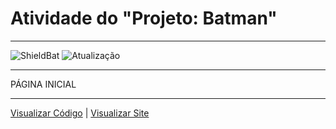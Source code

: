<h1> Atividade do  "Projeto: Batman" </h1>

 <hr>

![ShieldBat](https://img.shields.io/badge/BatmanLorem-000000?style=for-the-badge&logo=Postmates&logoColor=white)
![Atualização](https://img.shields.io/badge/Finalizado-CCFF00?style=for-the-badge&logo=gameandwatch&logoColor=gray)

 <hr>

 PÁGINA INICIAL
  <hr>
 <a href="#" target="_blank">Visualizar Código</a> | <a  href="#" target="_blank">Visualizar Site</a>
